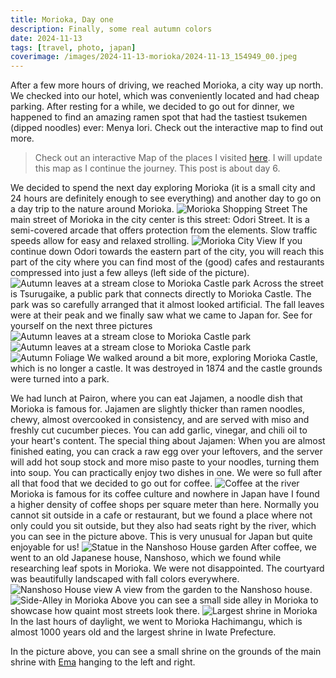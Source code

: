 ```yaml
---
title: Morioka, Day one
description: Finally, some real autumn colors
date: 2024-11-13
tags: [travel, photo, japan]
coverimage: /images/2024-11-13-morioka/2024-11-13_154949_00.jpeg
---
```


After a few more hours of driving, we reached Morioka, a city way up north. We checked into our hotel, which was conveniently located and had cheap parking. After resting for a while, we decided to go out for dinner, we happened to find an amazing ramen spot that had the tastiest tsukemen (dipped noodles) ever: Menya Iori. Check out the interactive map to find out more.

> Check out an interactive Map of the places I visited [here](https://wanderlog.com/view/rvadlvcbrq/japan-fall-2024/shared). I will update this map as I continue the journey. This post is about day 6.

We decided to spend the next day exploring Morioka (it is a small city and 24 hours are definitely enough to see everything) and another day to go on a day trip to the nature around Morioka.
![Morioka Shopping Street](/images/2024-11-13-morioka/2024-11-13_090818_00.jpeg)
The main street of Morioka in the city center is this street: Odori Street. It is a semi-covered arcade that offers protection from the elements. Slow traffic speeds allow for easy and relaxed strolling.
![Morioka City View](/images/2024-11-13-morioka/2024-11-13_092104_00.jpeg)
If you continue down Odori towards the eastern part of the city, you will reach this part of the city where you can find most of the (good) cafes and restaurants compressed into just a few alleys (left side of the picture).
![Autumn leaves at a stream close to Morioka Castle park](/images/2024-11-13-morioka/2024-11-13_100925_00.jpeg)
Across the street is Tsurugaike, a public park that connects directly to Morioka Castle. The park was so carefully arranged that it almost looked artificial. The fall leaves were at their peak and we finally saw what we came to Japan for. See for yourself on the next three pictures
![Autumn leaves at a stream close to Morioka Castle park](/images/2024-11-13-morioka/2024-11-13_101247_00.jpeg)
![Autumn leaves at a stream close to Morioka Castle park](/images/2024-11-13-morioka/2024-11-13_101400_00.jpeg)
![Autumn Foliage](/images/2024-11-13-morioka/2024-11-13_102228_00.jpeg)
We walked around a bit more, exploring Morioka Castle, which is no longer a castle. It was destroyed in 1874 and the castle grounds were turned into a park.

We had lunch at Pairon, where you can eat Jajamen, a noodle dish that Morioka is famous for. Jajamen are slightly thicker than ramen noodles, chewy, almost overcooked in consistency, and are served with miso and freshly cut cucumber pieces. You can add garlic, vinegar, and chili oil to your heart's content. The special thing about Jajamen: When you are almost finished eating, you can crack a raw egg over your leftovers, and the server will add hot soup stock and more miso paste to your noodles, turning them into soup. You can practically enjoy two dishes in one. We were so full after all that food that we decided to go out for coffee.
![Coffee at the river](/images/2024-11-13-morioka/2024-11-13_154949_00.jpeg)
Morioka is famous for its coffee culture and nowhere in Japan have I found a higher density of coffee shops per square meter than here. Normally you cannot sit outside in a cafe or restaurant, but we found a place where not only could you sit outside, but they also had seats right by the river, which you can see in the picture above. This is very unusual for Japan but quite enjoyable for us!
![Statue in the Nanshoso House garden](/images/2024-11-13-morioka/2024-11-13_112821_00.jpeg)
After coffee, we went to an old Japanese house, Nanshoso, which we found while researching leaf spots in Morioka. We were not disappointed. The courtyard was beautifully landscaped with fall colors everywhere.
![Nanshoso House view](/images/2024-11-13-morioka/2024-11-13_113141_00.jpeg)
A view from the garden to the Nanshoso house.
![Side-Alley in Morioka](/images/2024-11-13-morioka/2024-11-13_143241_00.jpeg)
Above you can see a small side alley in Morioka to showcase how quaint most streets look there.
![Largest shrine in Morioka](/images/2024-11-13-morioka/2024-11-13_150656_00.jpeg)
In the last hours of daylight, we went to Morioka Hachimangu, which is almost 1000 years old and the largest shrine in Iwate Prefecture.

In the picture above, you can see a small shrine on the grounds of the main shrine with [Ema](https://en.wikipedia.org/wiki/Ema_(Shinto)) hanging to the left and right.
